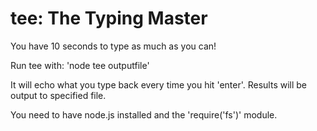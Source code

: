 tee: The Typing Master
========================
You have 10 seconds to type as much as you can! 

Run tee with:
'node tee outputfile'

It will echo what you type back every time you hit 'enter'. 
Results will be output to specified file. 


You need to have node.js installed and the 'require('fs')' module. 